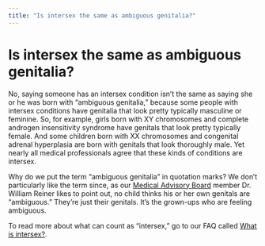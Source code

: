 ```yaml
---
title: "Is intersex the same as ambiguous genitalia?"
---
```


# Is intersex the same as ambiguous genitalia?

<p>No, saying someone has an intersex condition isn&#8217;t the same as saying she or he was born with &#8220;ambiguous genitalia,&#8221; because some people with intersex conditions have genitalia that look pretty typically masculine or feminine. So, for example, girls born with XY chromosomes and complete androgen insensitivity syndrome have genitals that look pretty typically female. And some children born with XX chromosomes and congenital adrenal hyperplasia are born with genitals that look thoroughly male. Yet nearly all medical professionals agree that these kinds of conditions are intersex.  </p>

<p>Why do we put the term &#8220;ambiguous genitalia&#8221; in quotation marks? We don&#8217;t particularly like the term since, as our <a href="/about/medicalboard">Medical Advisory Board</a> member Dr. William Reiner likes to point out, no child thinks his or her own genitals are &#8220;ambiguous.&#8221; They&#8217;re just their genitals. It&#8217;s the grown-ups who are feeling ambiguous.  </p>

<p>To read more about what can count as &#8220;intersex,&#8221; go to our <span class="caps">FAQ</span> called <a href="/faq/what_is_intersex">What is intersex?</a>.</p>